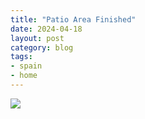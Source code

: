 ```yaml
---
title: "Patio Area Finished"
date: 2024-04-18
layout: post
category: blog
tags:
- spain
- home
---
```



<!--more-->


 ![](/images/2024/2024-04-18-patio-area-finished.jpg)
